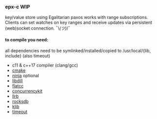 ### epx-c WIP

key/value store using Egalitarian paxos
works with range subscriptions.
Clients can set watches on key ranges and receive updates via persistent (web)socket connection.
¯\\_(ツ)_/¯

#### to compile you need:
all dependencies need to be symlinked/installed/copied to /usr/local/{lib, include} (also timeout)
- c11 & c++17 compiler (clang/gcc)
- [cmake](https://cmake.org/)
- [ninja](https://ninja-build.org/) optional
- [libdill](https://github.com/sustrik/libdill)
- [flatcc](https://github.com/dvidelabs/flatcc)
- [concurrencykit](https://github.com/concurrencykit/ck)
- [llrb](https://github.com/mjolk/llrb-interval.git)
- [rocksdb](https://github.com/facebook/rocksdb)
- [klib](https://github.com/attractivechaos/klib)
- [timeout](https://github.com/wahern/timeout)
   

